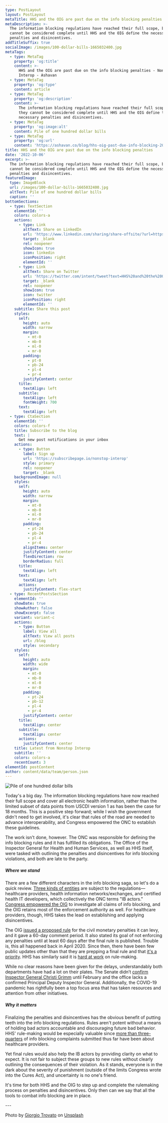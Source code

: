 ```yaml
---
type: PostLayout
layout: PostLayout
metaTitle: HHS and the OIG are past due on the info blocking penalties - Nonstop Interop
metaDescription: >-
  The information blocking regulations have reached their full scope, but they
  cannot be considered complete until HHS and the OIG define the necessary
  penalties and disincentives.
addTitleSuffix: true
socialImage: /images/100-dollar-bills-1665032400.jpg
metaTags:
  - type: MetaTag
    property: 'og:title'
    content: >-
      HHS and the OIG are past due on the info blocking penalties - Nonstop
      Interop - Ashavan
  - type: MetaTag
    property: 'og:type'
    content: article
  - type: MetaTag
    property: 'og:description'
    content: >-
      The information blocking regulations have reached their full scope, but
      they cannot be considered complete until HHS and the OIG define the
      necessary penalties and disincentives.
  - type: MetaTag
    property: 'og:image:alt'
    content: Pile of one hundred dollar bills
  - type: MetaTag
    property: 'og:url'
    content: 'https://ashavan.co/blog/hhs-oig-past-due-info-blocking-20221006'
title: HHS and the OIG are past due on the info blocking penalties
date: '2022-10-06'
excerpt: >-
  The information blocking regulations have reached their full scope, but they
  cannot be considered complete until HHS and the OIG define the necessary
  penalties and disincentives.
featuredImage:
  type: ImageBlock
  url: /images/100-dollar-bills-1665032400.jpg
  altText: Pile of one hundred dollar bills
  caption: ''
bottomSections:
  - type: TextSection
    elementId: ''
    colors: colors-a
    actions:
      - type: Link
        altText: Share on LinkedIn
        url: 'https://www.linkedin.com/sharing/share-offsite/?url=https%3A%2F%2Fashavan.co%2Fblog%2Fhhs-oig-past-due-info-blocking-20221006'
        target: _blank
        rel: noopener
        showIcon: true
        icon: linkedin
        iconPosition: right
        elementId: ''
      - type: Link
        altText: Share on Twitter
        url: 'https://twitter.com/intent/tweet?text=HHS%20and%20the%20OIG%20are%20past%20due%20on%20the%20info%20blocking%20penalties%20-%20Nonstop%20Interop&url=https%3A%2F%2Fashavan.co%2Fblog%2Fhhs-oig-past-due-info-blocking-20221006'
        target: _blank
        rel: noopener
        showIcon: true
        icon: twitter
        iconPosition: right
        elementId: ''
    subtitle: Share this post
    styles:
      self:
        height: auto
        width: narrow
        margin:
          - mt-0
          - mb-0
          - ml-0
          - mr-0
        padding:
          - pt-0
          - pb-24
          - pl-4
          - pr-4
        justifyContent: center
      title:
        textAlign: left
      subtitle:
        textAlign: left
        fontWeight: 700
      text:
        textAlign: left
  - type: CtaSection
    elementId: ''
    colors: colors-f
    title: Subscribe to the blog
    text: |
      Get new post notifications in your inbox
    actions:
      - type: Button
        label: Sign up
        url: 'https://subscribepage.io/nonstop-interop'
        style: primary
        rel: noopener
        target: _blank
    backgroundImage: null
    styles:
      self:
        height: auto
        width: narrow
        margin:
          - mt-0
          - mb-0
          - ml-0
          - mr-0
        padding:
          - pt-24
          - pb-24
          - pl-4
          - pr-4
        alignItems: center
        justifyContent: center
        flexDirection: row
        borderRadius: full
      title:
        textAlign: left
      text:
        textAlign: left
      actions:
        justifyContent: flex-start
  - type: RecentPostsSection
    elementId: ''
    showDate: true
    showAuthor: false
    showExcerpt: false
    variant: variant-c
    actions:
      - type: Button
        label: View all
        altText: View all posts
        url: /blog
        style: secondary
    styles:
      self:
        height: auto
        width: wide
        margin:
          - mt-0
          - mb-0
          - ml-0
          - mr-0
        padding:
          - pt-24
          - pb-12
          - pl-4
          - pr-4
        justifyContent: center
      title:
        textAlign: center
      subtitle:
        textAlign: center
      actions:
        justifyContent: center
    title: Latest from Nonstop Interop
    subtitle: ''
    colors: colors-a
    recentCount: 3
elementId: postContent
author: content/data/team/person.json
---
```

![Pile of one hundred dollar bills](/images/100-dollar-bills-1665032400.jpg)

Today's a big day. The information blocking regulations have now reached their full scope and cover all electronic health information, rather than the limited subset of data points from USCDI version 1 as has been the case for 18 months. This is a positive step forward; while I wish the government didn't need to get involved, it's clear that rules of the road are needed to advance interoperability, and Congress empowered the ONC to establish these guidelines.

The work isn't done, however. The ONC was responsible for defining the info blocking rules and it has fulfilled its obligations. The Office of the Inspector General for Health and Human Services, as well as HHS itself, were tasked with outlining the penalties and disincentives for info blocking violations, and both are late to the party.

##### Where we stand

There are a few different characters in the info blocking saga, so let's do a quick review. [Three kinds of entities](https://www.healthit.gov/sites/default/files/page2/2020-03/InformationBlockingActors.pdf) are subject to the regulations—healthcare providers, health information networks/exchanges, and certified health IT developers, which collectively the ONC terms "IB actors." [Congress empowered the OIG](https://www.healthit.gov/sites/default/files/page2/2021-11/Information-Blocking-Portal-Process.pdf) to investigate all claims of info blocking, and the OIG retains most of the enforcement authority as well. For healthcare providers, though, HHS takes the lead on establishing and applying disincentives.

The OIG [issued a proposed rule](https://oig.hhs.gov/newsroom/news-releases/2020/infoblocking.asp) for the civil monetary penalties it can levy, and it gave a 60-day comment period. It also stated its goal of not enforcing any penalties until at least 60 days after the final rule is published. Trouble is, this all happened back in April 2020. Since then, there have been few public updates other than that they are prepping a final rule and that [it's a priority](https://oig.hhs.gov/documents/speeches/314/hcca-04292021-handout.pdf). HHS has similarly said it is [hard at work](https://www.healthcareitnews.com/news/hhs-secretary-cures-act-enforcement-long-overdue) on rule-making.

While no clear reasons have been given for the delays, understandably both departments have had a lot on their plates. The Senate didn’t [confirm Inspector General Christi Grimm](https://www.congress.gov/nomination/117th-congress/750) until February and the office lacks a confirmed Principal Deputy Inspector General. Additionally, the COVID-19 pandemic has rightfully been a top focus area that has taken resources and attention from other initiatives.

##### Why it matters

Finalizing the penalties and disincentives has the obvious benefit of putting teeth into the info blocking regulations. Rules aren't potent without a means of holding bad actors accountable and discouraging future bad behavior. HHS' rule-making would be especially valuable since [more than three-quarters](https://www.healthit.gov/data/quickstats/information-blocking-claims-numbers) of info blocking complaints submitted thus far have been about healthcare providers.

Yet final rules would also help the IB actors by providing clarity on what to expect. It is not fair to subject these groups to new rules without clearly outlining the consequences of their violation. As it stands, everyone is in the dark about the severity of punishment (outside of the limits Congress wrote into the Cures Act), and uncertainty is no one's friend.

It's time for both HHS and the OIG to step up and complete the rulemaking process on penalties and disincentives. Only then can we say that all the tools to combat info blocking are in place.

\---

Photo by [Giorgio Trovato](https://unsplash.com/@giorgiotrovato) on [Unsplash](https://unsplash.com)
